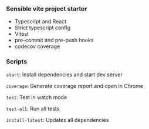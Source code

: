 ### Sensible vite project starter

- Typescript and React
- Strict typescript config
- Vitest
- pre-commit and pre-push hooks
- codecov coverage

### Scripts

`start`: Install dependencies and start dev server

`coverage`: Generate coverage report and open in Chrome

`test`: Test in watch mode

`test-all`: Run all tests

`install-latest`: Updates all dependencies
